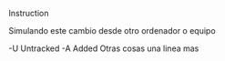 Instruction

Simulando este cambio desde otro ordenador o equipo

-U  Untracked
-A  Added
Otras cosas
una linea mas
